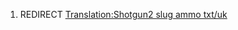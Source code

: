 1.  REDIRECT [Translation:Shotgun2 slug ammo
    txt/uk](Translation:Shotgun2_slug_ammo_txt/uk "wikilink")